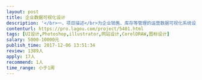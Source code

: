 ```yaml
---                
layout: post       
title: 企业数据可视化设计           
description: '</br>一、项目描述</br>为企业销售、库存等管理的运营数据可视化系统设计UI界面</br></br>二、具体需求</br>主要界面有6页；</br>需要从用户需求角度考虑交互、排版等设计问题；</br>设计简洁明快，能满足设计审美，并有足够的科技感；</br></br>三、可参考</br>各类数据可视化设计作品（dribble、behance搜索关键词：Data visualization，花瓣搜索关键词：数据可视化）；</br>电力企业、销售企业等的运营后台</br></br>四、人员要求</br>必须有过相关经验，有足够多设计可视化案例</br>'     
contenturl: https://pro.lagou.com/project/5401.html      
tags: [UI设计,Photoshop,illustrator,网站设计,CorelDRAW,图标设计]            
salary: 5000-10000元          
publish_time: 2017-12-06 13:51:34         
review: 1389人                   
apply: 17人                   
recommend: 1人                   
time_range: 小于1周              
---                 
```

